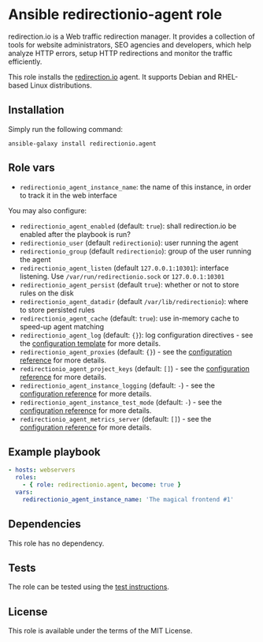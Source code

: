 # Ansible redirectionio-agent role

redirection.io is a Web traffic redirection manager. It provides a collection of tools for website administrators, SEO agencies and developers, which help analyze HTTP errors, setup HTTP redirections and monitor the traffic efficiently.

This role installs the [redirection.io](https://redirection.io/) agent. It supports Debian and RHEL-based Linux distributions.

## Installation

Simply run the following command:

```
ansible-galaxy install redirectionio.agent
```

## Role vars

 * `redirectionio_agent_instance_name`: the name of this instance, in order to track it in the web interface

You may also configure:

 * `redirectionio_agent_enabled` (default: `true`): shall redirection.io be enabled after the playbook is run?
 * `redirectionio_user` (default `redirectionio`): user running the agent
 * `redirectionio_group` (default `redirectionio`): group of the user running the agent
 * `redirectionio_agent_listen` (default `127.0.0.1:10301`): interface listening. Use `/var/run/redirectionio.sock` or `127.0.0.1:10301`
 * `redirectionio_agent_persist` (default `true`): whether or not to store rules on the disk
 * `redirectionio_agent_datadir` (default `/var/lib/redirectionio`): where to store persisted rules
 * `redirectionio_agent_cache` (default: `true`): use in-memory cache to speed-up agent matching
 * `redirectionio_agent_log` (default: `{}`): log configuration directives - see the [configuration template](./templates/agent.yml.j2) for more details.
 * `redirectionio_agent_proxies` (default: `{}`) - see the [configuration reference](https://redirection.io/documentation/developer-documentation/agent-configuration-reference#proxies) for more details.
 * `redirectionio_agent_project_keys` (default: `[]`) - see the [configuration reference](https://redirection.io/documentation/developer-documentation/agent-configuration-reference#project-keys) for more details.
 * `redirectionio_agent_instance_logging` (default: `-`) - see the [configuration reference](https://redirection.io/documentation/developer-documentation/agent-configuration-reference#logging) for more details.
 * `redirectionio_agent_instance_test_mode` (default: `-`) - see the [configuration reference](https://redirection.io/documentation/developer-documentation/agent-configuration-reference#test-mode) for more details.
 * `redirectionio_agent_metrics_server` (default: `[]`) - see the [configuration reference](https://redirection.io/documentation/developer-documentation/agent-configuration-reference#metrics-server) for more details.

## Example playbook

```yml
- hosts: webservers
  roles:
    - { role: redirectionio.agent, become: true }
  vars:
    redirectionio_agent_instance_name: 'The magical frontend #1'
```

## Dependencies

This role has no dependency.

## Tests

The role can be tested using the [test instructions](./tests/README.md).

## License

This role is available under the terms of the MIT License.
